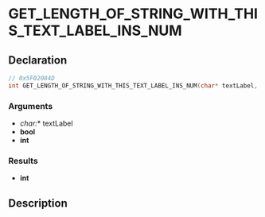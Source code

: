 # GET_LENGTH_OF_STRING_WITH_THIS_TEXT_LABEL_INS_NUM

## Declaration
```cpp
// 0x5F02084D
int GET_LENGTH_OF_STRING_WITH_THIS_TEXT_LABEL_INS_NUM(char* textLabel, bool, int);
```

### Arguments
- **char*:** textLabel
- **bool**
- **int**

### Results
- **int**

## Description
